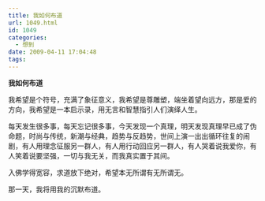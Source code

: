 ```yaml
---
title: 我如何布道
url: 1049.html
id: 1049
categories:
  - 想到
date: 2009-04-11 17:04:48
tags:
---
```


**我如何布道**

  
我希望是个符号，充满了象征意义，我希望是尊雕塑，端坐着望向远方，那是爱的方向，我希望是一本启示录，用无言和智慧指引人们演绎人生。  
  
每天发生很多事，每天忘记很多事，今天发现一个真理，明天发现真理早已成了伪命题，时尚与传统，新潮与经典，趋势与反趋势，世间上演一出出循环往复的闹剧，有人用理念征服另一群人，有人用行动回应另一群人，有人哭着说我爱你，有人笑着说要坚强，一切与我无关，而我真实置于其间。  
  
入佛学得宽容，求道放下绝对，希望本无所谓有无所谓无。  
  
那一天，我将用我的沉默布道。